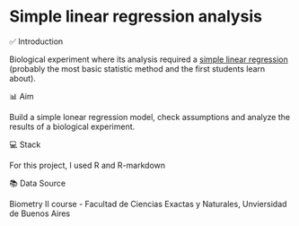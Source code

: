 # Simple linear regression analysis

✅ Introduction

Biological experiment where its analysis required a [simple linear regression](https://en.wikipedia.org/wiki/Simple_linear_regression) (probably the most basic statistic method and the first students learn about).

📊 Aim

Build a simple lonear regression model, check assumptions and analyze the results of a biological experiment.

💻 Stack

For this project, I used R and R-markdown

📚 Data Source

Biometry II course - Facultad de Ciencias Exactas y Naturales, Unviersidad de Buenos Aires
